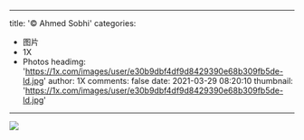 
---
title: '© Ahmed Sobhi'
categories: 
 - 图片
 - 1X
 - Photos
headimg: 'https://1x.com/images/user/e30b9dbf4df9d8429390e68b309fb5de-ld.jpg'
author: 1X
comments: false
date: 2021-03-29 08:20:10
thumbnail: 'https://1x.com/images/user/e30b9dbf4df9d8429390e68b309fb5de-ld.jpg'
---

<div>   
<img src="https://1x.com/images/user/e30b9dbf4df9d8429390e68b309fb5de-ld.jpg" referrerpolicy="no-referrer">  
</div>
            